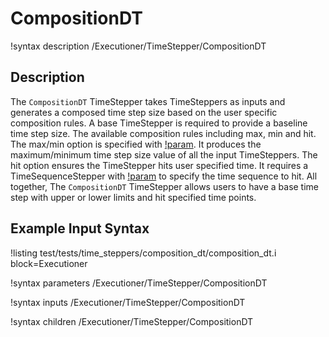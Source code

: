 # CompositionDT

!syntax description /Executioner/TimeStepper/CompositionDT

## Description

The `CompositionDT` TimeStepper takes TimeSteppers as inputs and generates a composed time step size based on the user specific composition rules. A base TimeStepper is required to provide a baseline time step size. The available composition rules including max, min and hit. The max/min option is specified with [!param](/Executioner/TimeStepper/CompositionDT/maximum_step_from). It produces the maximum/minimum time step size value of all the input TimeSteppers. The hit option ensures the TimeStepper hits user specified time. It requires a TimeSequenceStepper with [!param](/Executioner/TimeStepper/CompositionDT/times_to_hit_timestepper) to specify the time sequence to hit. All together, The `CompositionDT` TimeStepper allows users to have a base time step with upper or lower limits and hit specified time points.

## Example Input Syntax

!listing test/tests/time_steppers/composition_dt/composition_dt.i block=Executioner

!syntax parameters /Executioner/TimeStepper/CompositionDT

!syntax inputs /Executioner/TimeStepper/CompositionDT

!syntax children /Executioner/TimeStepper/CompositionDT
